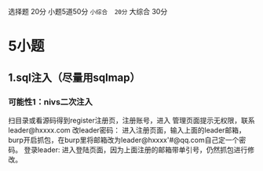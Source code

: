 选择题  20分
小题5道50分
`小综合  20分`
大综合  30分

# 5小题
## 1.sql注入（尽量用sqlmap）
### 可能性1：nivs二次注入
扫目录或看源码得到register注册页，注册账号，进入
管理页面提示无权限，联系leader\@hxxxx.com
改leader密码：
进入注册页面，输入上面的leader邮箱，burp开启抓包，在burp里将邮箱改为leader@hxxxx'#\@qq.com自己定一个密码。
登录leader:
进入登陆页面，因为上面注册的邮箱带单引号，仍然抓包进行修改。
